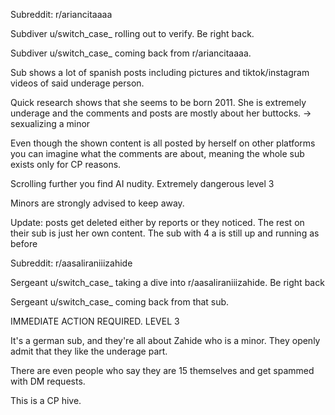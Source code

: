 Subreddit: r/ariancitaaaa

Subdiver u/switch_case_ rolling out to verify. Be right back.

Subdiver u/switch_case_ coming back from r/ariancitaaaa.

Sub shows a lot of spanish posts including pictures and tiktok/instagram videos of said underage person.

Quick research shows that she seems to be born 2011.
She is extremely underage and the comments and posts are mostly about her buttocks. -> sexualizing a minor

Even though the shown content is all posted by herself on other platforms you can imagine what the comments are about, meaning the whole sub exists only for CP reasons.

Scrolling further you find AI nudity. Extremely dangerous level 3

Minors are strongly advised to keep away.

Update: posts get deleted either by reports or they noticed.
The rest on their sub is just her own content. The sub with 4 a is still up and running as before



Subreddit: r/aasaliraniiizahide

Sergeant u/switch_case_ taking a dive into r/aasaliraniiizahide. Be right back

Sergeant u/switch_case_ coming back from that sub.

IMMEDIATE ACTION REQUIRED.
LEVEL 3

It's a german sub, and they're all about Zahide who is a minor. They openly admit that they like the underage part.

There are even people who say they are 15 themselves and get spammed with DM requests.

This is a CP hive.